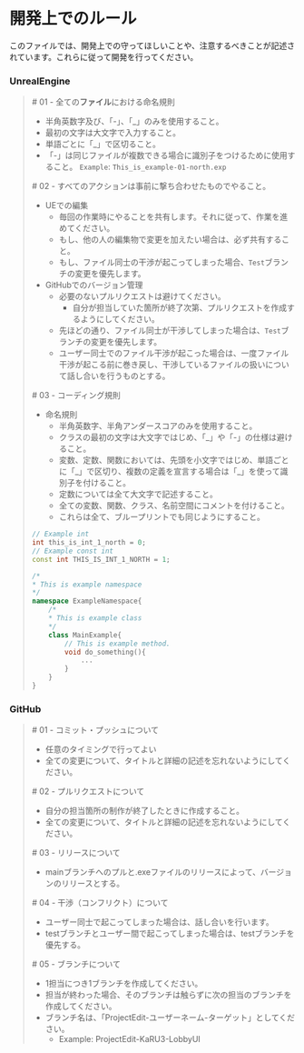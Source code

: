 # 開発上でのルール

このファイルでは、開発上での守ってほしいことや、注意するべきことが記述されています。これらに従って開発を行ってください。

### UnrealEngine
> \# 01 - 全ての**ファイル**における命名規則
>   - 半角英数字及び、「-」、「_」のみを使用すること。
>   - 最初の文字は大文字で入力すること。
>   - 単語ごとに「_」で区切ること。
>   - 「-」は同じファイルが複数できる場合に識別子をつけるために使用すること。
> `Example`:
> `This_is_example-01-north.exp`
> 
> \# 02 - すべてのアクションは事前に撃ち合わせたものでやること。
>   - UEでの編集
>       - 毎回の作業時にやることを共有します。それに従って、作業を進めてください。
>       - もし、他の人の編集物で変更を加えたい場合は、必ず共有すること。
>       - もし、ファイル同士の干渉が起こってしまった場合、`Test`ブランチの変更を優先します。
>   - GitHubでのバージョン管理
>       - 必要のないプルリクエストは避けてください。
>           - 自分が担当していた箇所が終了次第、プルリクエストを作成するようにしてください。
>       - 先ほどの通り、ファイル同士が干渉してしまった場合は、`Test`ブランチの変更を優先します。
>       - ユーザー同士でのファイル干渉が起こった場合は、一度ファイル干渉が起こる前に巻き戻し、干渉しているファイルの扱いについて話し合いを行うものとする。
>
> \# 03 - コーディング規則
>   - 命名規則
>       - 半角英数字、半角アンダースコアのみを使用すること。
>       - クラスの最初の文字は大文字ではじめ、「\_」や「-」の仕様は避けること。
>       - 変数、定数、関数においては、先頭を小文字ではじめ、単語ごとに「\_」で区切り、複数の定義を宣言する場合は「\_」を使って識別子を付けること。
>       - 定数については全て大文字で記述すること。
>       - 全ての変数、関数、クラス、名前空間にコメントを付けること。
>       - これらは全て、ブループリントでも同じようにすること。<br>
> 
> ```c++
> // Example int
> int this_is_int_1_north = 0;
> // Example const int
> const int THIS_IS_INT_1_NORTH = 1;
> 
> /*
> * This is example namespace
> */
> namespace ExampleNamespace{
>     /*
>     * This is example class
>     */
>     class MainExample{
>         // This is example method.
>         void do_something(){
>             ...
>         }
>     }
> }
> ```

### GitHub
> \# 01 - コミット・プッシュについて
>   - 任意のタイミングで行ってよい
>   - 全ての変更について、タイトルと詳細の記述を忘れないようにしてください。
> 
> \# 02 - プルリクエストについて
>   - 自分の担当箇所の制作が終了したときに作成すること。
>   - 全ての変更について、タイトルと詳細の記述を忘れないようにしてください。
>
> \# 03 - リリースについて
>   - mainブランチへのプルと.exeファイルのリリースによって、バージョンのリリースとする。
>
> \# 04 - 干渉（コンフリクト）について
>   - ユーザー同士で起こってしまった場合は、話し合いを行います。
>   - testブランチとユーザー間で起こってしまった場合は、testブランチを優先する。
>
> \# 05 - ブランチについて
>   - 1担当につき1ブランチを作成してください。
>   - 担当が終わった場合、そのブランチは触らずに次の担当のブランチを作成してください。
>   - ブランチ名は、「ProjectEdit-ユーザーネーム-ターゲット」としてください。
>       - Example: ProjectEdit-KaRU3-LobbyUI
